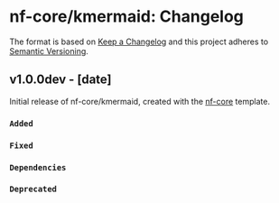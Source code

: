 # nf-core/kmermaid: Changelog

The format is based on [Keep a Changelog](https://keepachangelog.com/en/1.0.0/)
and this project adheres to [Semantic Versioning](https://semver.org/spec/v2.0.0.html).

## v1.0.0dev - [date]

Initial release of nf-core/kmermaid, created with the [nf-core](https://nf-co.re/) template.

### `Added`

### `Fixed`

### `Dependencies`

### `Deprecated`
